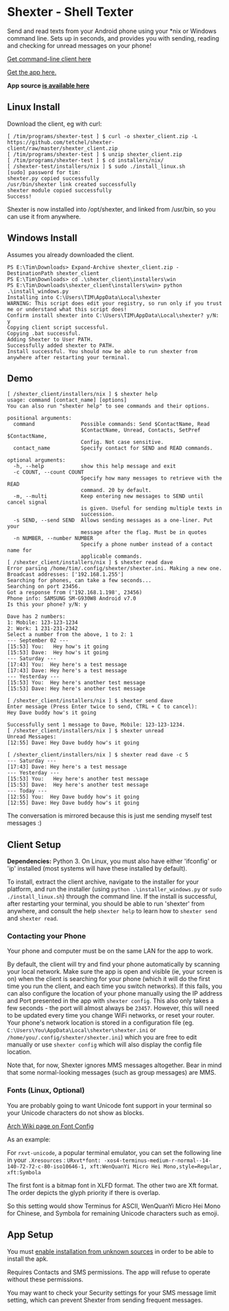 # Shexter - Shell Texter

Send and read texts from your Android phone using your \*nix or Windows command line. 
Sets up in seconds, and provides you with sending, reading and checking for unread messages on your phone!

[Get command-line client here](https://github.com/tetchel/shexter-client/raw/master/shexter_client.zip)

[Get the app here.](https://github.com/tetchel/shexter-client/raw/master/shexter.apk)

**App source [is available here](https://github.com/tetchel/shexter)**

## Linux Install
Download the client, eg with curl:
```
[ /tim/programs/shexter-test ] $ curl -o shexter_client.zip -L https://github.com/tetchel/shexter-client/raw/master/shexter_client.zip
[ /tim/programs/shexter-test ] $ unzip shexter_client.zip 
[ /tim/programs/shexter-test ] $ cd installers/nix/
[ /shexter-test/installers/nix ] $ sudo ./install_linux.sh 
[sudo] password for tim: 
shexter.py copied successfully
/usr/bin/shexter link created successfully
shexter module copied successfully
Success!
```
Shexter is now installed into /opt/shexter, and linked from /usr/bin, so you can use it from anywhere.

## Windows Install
Assumes you already downloaded the client.
```
PS E:\Tim\Downloads> Expand-Archive shexter_client.zip -DestinationPath shexter_client
PS E:\Tim\Downloads> cd .\shexter_client\installers\win
PS E:\Tim\Downloads\shexter_client\installers\win> python .\install_windows.py
Installing into C:\Users\TIM\AppData\Local\shexter
WARNING: This script does edit your registry, so run only if you trust me or understand what this script does!
Confirm install shexter into C:\Users\TIM\AppData\Local\shexter? y/N:
y
Copying client script successful.
Copying .bat successful.
Adding Shexter to User PATH.
Successfully added shexter to PATH.
Install successful. You should now be able to run shexter from anywhere after restarting your terminal.
```

## Demo
```
[ /shexter_client/installers/nix ] $ shexter help
usage: command [contact_name] [options]
You can also run "shexter help" to see commands and their options.

positional arguments:
  command               Possible commands: Send $ContactName, Read
                        $ContactName, Unread, Contacts, SetPref $ContactName,
                        Config. Not case sensitive.
  contact_name          Specify contact for SEND and READ commands.

optional arguments:
  -h, --help            show this help message and exit
  -c COUNT, --count COUNT
                        Specify how many messages to retrieve with the READ
                        command. 20 by default.
  -m, --multi           Keep entering new messages to SEND until cancel signal
                        is given. Useful for sending multiple texts in
                        succession.
  -s SEND, --send SEND  Allows sending messages as a one-liner. Put your
                        message after the flag. Must be in quotes
  -n NUMBER, --number NUMBER
                        Specify a phone number instead of a contact name for
                        applicable commands.
[ /shexter_client/installers/nix ] $ shexter read dave
Error parsing /home/tim/.config/shexter/shexter.ini. Making a new one.
Broadcast addresses: ['192.168.1.255']
Searching for phones, can take a few seconds...
Searching on port 23456.
Got a response from ('192.168.1.198', 23456)
Phone info: SAMSUNG SM-G930W8 Android v7.0
Is this your phone? y/N: y

Dave has 2 numbers: 
1: Mobile: 123-123-1234
2: Work: 1 231-231-2342
Select a number from the above, 1 to 2: 1
--- September 02 ---
[15:53] You:   Hey how's it going
[15:53] Dave:  Hey how's it going
--- Saturday ---
[17:43] You:  Hey here's a test message
[17:43] Dave: Hey here's a test message
--- Yesterday ---
[15:53] You:  Hey here's another test message
[15:53] Dave: Hey here's another test message

[ /shexter_client/installers/nix ] $ shexter send dave
Enter message (Press Enter twice to send, CTRL + C to cancel): 
Hey Dave buddy how's it going

Successfully sent 1 message to Dave, Mobile: 123-123-1234.
[ /shexter_client/installers/nix ] $ shexter unread
Unread Messages:
[12:55] Dave: Hey Dave buddy how's it going

[ /shexter_client/installers/nix ] $ shexter read dave -c 5
--- Saturday ---
[17:43] Dave: Hey here's a test message
--- Yesterday ---
[15:53] You:   Hey here's another test message
[15:53] Dave:  Hey here's another test message
--- Today ---
[12:55] You:  Hey Dave buddy how's it going
[12:55] Dave: Hey Dave buddy how's it going
```

The conversation is mirrored because this is just me sending myself test messages :)

## Client Setup

**Dependencies:** Python 3. On Linux, you must also have either 'ifconfig' or 'ip' installed (most systems will have these installed by default).

To install, extract the client archive, navigate to the installer for your platform, and run the installer (using `python .\installer_windows.py` or `sudo ./install_linux.sh`) through the command line. 
If the install is successful, after restarting your terminal, you should be able to run 'shexter' from anywhere, and consult the help `shexter help` to learn how to `shexter send` and `shexter read`.

### Contacting your Phone
Your phone and computer must be on the same LAN for the app to work.

By default, the client will try and find your phone automatically by scanning your local network. Make sure the app is open and visible (ie, your screen is on) when the client is searching for your phone (which it will do the first time you run the client, and each time you switch networks).
If this fails, you can also configure the location of your phone manually using the IP address and Port presented in the app with `shexter config`. This also only takes a few seconds - the port will almost always be `23457`.
However, this will need to be updated every time you change WiFi networks, or reset your router. 
Your phone's network location is stored in a configuration file (eg. `C:\Users\You\AppData\Local\shexter\shexter.ini` or `/home/you/.config/shexter/shexter.ini`) which you are free to edit manually or use `shexter config` which will also display the config file location.

Note that, for now, Shexter ignores MMS messages altogether. Bear in mind that some normal-looking messages (such as group messages) are MMS.

### Fonts (Linux, Optional)

You are probably going to want Unicode font support in your terminal so your Unicode characters do not show as blocks.

[Arch Wiki page on Font Config](https://wiki.archlinux.org/index.php/font_configuration)

As an example:

For `rxvt-unicode`, a popular terminal emulator, you can set the following line in your `.Xresources` :
`URxvt*font: -xos4-terminus-medium-r-normal--14-140-72-72-c-80-iso10646-1, xft:WenQuanYi Micro Hei Mono,style=Regular, xft:Symbola`

The first font is a bitmap font in XLFD format. The other two are Xft format. The order depicts the glyph priority if there is overlap.

So this setting would show Terminus for ASCII, WenQuanYi Micro Hei Mono for Chinese, and Symbola for remaining Unicode characters such as emoji.

## App Setup

You must [enable installation from unknown sources](http://www.androidcentral.com/allow-app-installs-unknown-sources) in order to be able to install the apk.

Requires Contacts and SMS permissions. The app will refuse to operate without these permissions.

You may want to check your Security settings for your SMS message limit setting, which can prevent Shexter from sending frequent messages.

